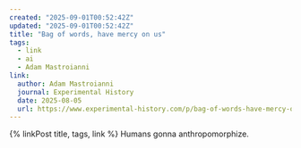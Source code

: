 ```yaml
---
created: "2025-09-01T00:52:42Z"
updated: "2025-09-01T00:52:42Z"
title: "Bag of words, have mercy on us"
tags:
  - link
  - ai
  - Adam Mastroianni
link:
  author: Adam Mastroianni
  journal: Experimental History
  date: 2025-08-05
  url: https://www.experimental-history.com/p/bag-of-words-have-mercy-on-us
---
```


{% linkPost title, tags, link %} Humans gonna anthropomorphize.
